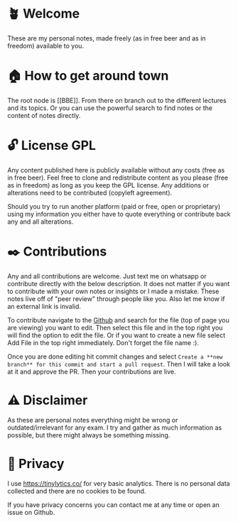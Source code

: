 # 🪴 Welcome
These are my personal notes, made freely (as in free beer and as in freedom) available to you.
# 🏠 How to get around town
The root node is [[BBE]]. From there on branch out to the different lectures and its topics. Or you can use the powerful search to find notes or the content of notes directly.
# 🔓 License GPL
Any content published here is publicly available without any costs (free as in free beer). Feel free to clone and redistribute content as you please (free as in freedom) as long as you keep the GPL license. Any additions or alterations need to be contributed (copyleft agreement).

Should you try to run another platform (paid or free, open or proprietary) using my information you either have to quote everything or contribute back any and all alterations.
# ✒️ Contributions
Any and all contributions are welcome. Just text me on whatsapp or contribute directly with the below description. It does not matter if you want to contribute with your own notes or insights or I made a mistake. These notes live off of "peer review" through people like you. Also let me know if an external link is invalid.

To contribute navigate to the [Github](https://github.com/maixnor/wu-quartz/tree/main/content) and search for the file (top of page you are viewing) you want to edit. Then select this file and in the top right you will find the option to edit the file. Or if you want to create a new file select Add File in the top right immediately. Don't forget the file name :).

Once you are done editing hit commit changes and select `Create a **new branch** for this commit and start a pull request`. Then I will take a look at it and approve the PR. Then your contributions are live.
# ⚠️ Disclaimer
As these are personal notes everything might be wrong or outdated/irrelevant for any exam. I try and gather as much information as possible, but there might always be something missing.

# 🤠 Privacy
I use https://tinylytics.co/ for very basic analytics. There is no personal data collected and there are no cookies to be found.

If you have privacy concerns you can contact me at any time or open an issue on Github.